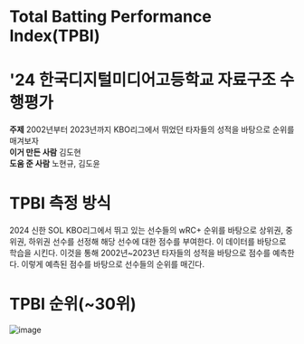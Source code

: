 # Total Batting Performance Index(TPBI)
# '24 한국디지털미디어고등학교 자료구조 수행평가

**주제** 2002년부터 2023년까지 KBO리그에서 뛰었던 타자들의 성적을 바탕으로 순위를 매겨보자\
**이거 만든 사람** 김도현\
**도움 준 사람** 노현규, 김도윤

# TPBI 측정 방식
2024 신한 SOL KBO리그에서 뛰고 있는 선수들의 wRC+ 순위를 바탕으로 상위권, 중위권, 하위권 선수를 선정해 해당 선수에 대한 점수를 부여한다. 이 데이터를 바탕으로 학습을 시킨다. 이것을 통해 2002년~2023년 타자들의 성적을 바탕으로 점수를 예측한다. 이렇게 예측된 점수를 바탕으로 선수들의 순위를 매긴다.

# TPBI 순위(~30위)
![image](https://github.com/makuhita0/Total-Batting-Performace-Index/assets/139422703/c722b35e-b92a-4665-bfe7-48f5ec2f5755)
